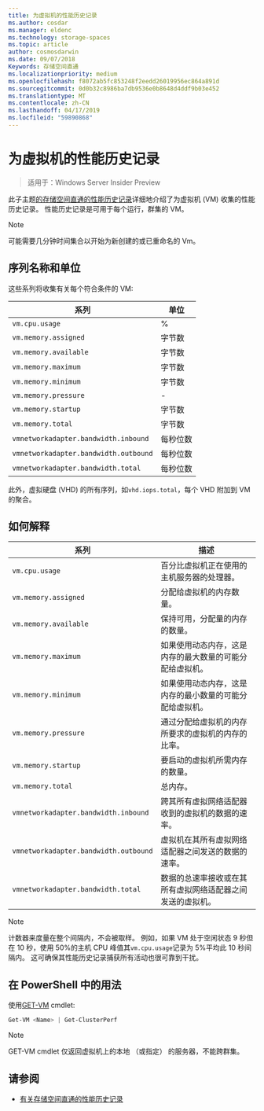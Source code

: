 ```yaml
---
title: 为虚拟机的性能历史记录
ms.author: cosdar
ms.manager: eldenc
ms.technology: storage-spaces
ms.topic: article
author: cosmosdarwin
ms.date: 09/07/2018
Keywords: 存储空间直通
ms.localizationpriority: medium
ms.openlocfilehash: f8072ab5fc853248f2eedd26019956ec864a891d
ms.sourcegitcommit: 0d0b32c8986ba7db9536e0b8648d4ddf9b03e452
ms.translationtype: MT
ms.contentlocale: zh-CN
ms.lasthandoff: 04/17/2019
ms.locfileid: "59890868"
---
```

# <a name="performance-history-for-virtual-machines"></a>为虚拟机的性能历史记录

> 适用于：Windows Server Insider Preview

此子主题[的存储空间直通的性能历史记录](performance-history.md)详细地介绍了为虚拟机 (VM) 收集的性能历史记录。 性能历史记录是可用于每个运行，群集的 VM。

   > [!NOTE]
   > 可能需要几分钟时间集合以开始为新创建的或已重命名的 Vm。

## <a name="series-names-and-units"></a>序列名称和单位

这些系列将收集有关每个符合条件的 VM:

| 系列                            | 单位             |
|-----------------------------------|------------------|
| `vm.cpu.usage`                    | %          |
| `vm.memory.assigned`              | 字节数            |
| `vm.memory.available`             | 字节数            |
| `vm.memory.maximum`               | 字节数            |
| `vm.memory.minimum`               | 字节数            |
| `vm.memory.pressure`              | -                |
| `vm.memory.startup`               | 字节数            |
| `vm.memory.total`                 | 字节数            |
| `vmnetworkadapter.bandwidth.inbound`  | 每秒位数 |
| `vmnetworkadapter.bandwidth.outbound` | 每秒位数 |
| `vmnetworkadapter.bandwidth.total`    | 每秒位数 |

此外，虚拟硬盘 (VHD) 的所有序列，如`vhd.iops.total`，每个 VHD 附加到 VM 的聚合。

## <a name="how-to-interpret"></a>如何解释


| 系列                            | 描述                                                                                                  |
|-----------------------------------|--------------------------------------------------------------------------------------------------------------|
| `vm.cpu.usage`                    | 百分比虚拟机正在使用的主机服务器的处理器。                                   |
| `vm.memory.assigned`              | 分配给虚拟机的内存数量。                                                      |
| `vm.memory.available`             | 保持可用，分配量的内存的数量。                                       |
| `vm.memory.maximum`               | 如果使用动态内存，这是内存的最大数量的可能分配给虚拟机。 |
| `vm.memory.minimum`               | 如果使用动态内存，这是内存的最小数量的可能分配给虚拟机。 |
| `vm.memory.pressure`              | 通过分配给虚拟机的内存所要求的虚拟机的内存的比率。            |
| `vm.memory.startup`               | 要启动的虚拟机所需内存的数量。                                            |
| `vm.memory.total`                 | 总内存。 |
| `vmnetworkadapter.bandwidth.inbound`  | 跨其所有虚拟网络适配器收到的虚拟机的数据的速率。                        |
| `vmnetworkadapter.bandwidth.outbound` | 虚拟机在其所有虚拟网络适配器之间发送的数据的速率。                            |
| `vmnetworkadapter.bandwidth.total`    | 数据的总速率接收或在其所有虚拟网络适配器之间发送的虚拟机。          |

   > [!NOTE]
   > 计数器来度量在整个间隔内，不会被取样。 例如，如果 VM 处于空闲状态 9 秒但在 10 秒，使用 50%的主机 CPU 峰值其`vm.cpu.usage`记录为 5%平均此 10 秒间隔内。 这可确保其性能历史记录捕获所有活动也很可靠到干扰。

## <a name="usage-in-powershell"></a>在 PowerShell 中的用法

使用[GET-VM](https://docs.microsoft.com/powershell/module/hyper-v/get-vm) cmdlet:

```PowerShell
Get-VM <Name> | Get-ClusterPerf
```

   > [!NOTE]
   > GET-VM cmdlet 仅返回虚拟机上的本地 （或指定） 的服务器，不能跨群集。

## <a name="see-also"></a>请参阅

- [有关存储空间直通的性能历史记录](performance-history.md)
